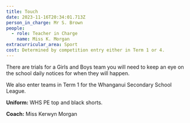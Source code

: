 ```yaml
---
title: Touch
date: 2023-11-16T20:34:01.713Z
person_in_charge: Mr S. Brown
people:
  - role: Teacher in Charge
    name: Miss K. Morgan
extracurricular_area: Sport
cost: Determined by competition entry either in Term 1 or 4.
---
```

There are trials for a Girls and Boys team you will need to keep an eye on the school daily notices for when they will happen. 

We also enter teams in Term 1 for the Whanganui Secondary School League.

**Uniform:** WHS PE top and black shorts.

**Coach:** Miss Kerwyn Morgan

